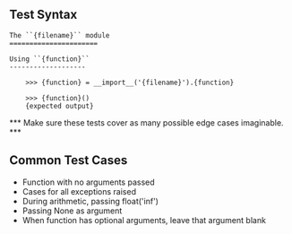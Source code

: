 ## Test Syntax

```
The ``{filename}`` module
======================

Using ``{function}``
-------------------

    >>> {function} = __import__('{filename}').{function}
    
    >>> {function}()
    {expected output}
```

*** Make sure these tests cover as many possible edge cases imaginable. ***

## Common Test Cases

- Function with no arguments passed
- Cases for all exceptions raised
- During arithmetic, passing float('inf')
- Passing None as argument
- When function has optional arguments, leave that argument blank

